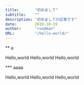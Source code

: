 ```yaml
---
title:       "初めまして"
subtitle:    ""
description: "初めましての記事です"
date:        2019-10-19
author:      "roadman"
URL:         "/hello-world/"
---
```


** a

Hello,world
Hello,world
Hello,world


*** aaaa

Hello,world
Hello,world
Hello,world

